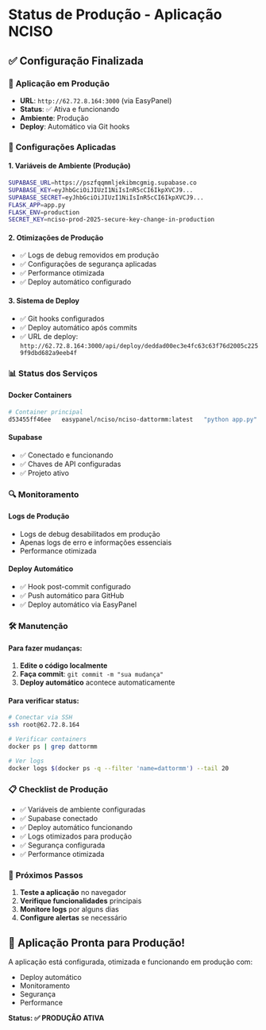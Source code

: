 # Status de Produção - Aplicação NCISO

## ✅ Configuração Finalizada

### 🚀 **Aplicação em Produção**
- **URL**: `http://62.72.8.164:3000` (via EasyPanel)
- **Status**: ✅ Ativa e funcionando
- **Ambiente**: Produção
- **Deploy**: Automático via Git hooks

### 🔧 **Configurações Aplicadas**

#### 1. **Variáveis de Ambiente (Produção)**
```bash
SUPABASE_URL=https://pszfqqmmljekibmcgmig.supabase.co
SUPABASE_KEY=eyJhbGciOiJIUzI1NiIsInR5cCI6IkpXVCJ9...
SUPABASE_SECRET=eyJhbGciOiJIUzI1NiIsInR5cCI6IkpXVCJ9...
FLASK_APP=app.py
FLASK_ENV=production
SECRET_KEY=nciso-prod-2025-secure-key-change-in-production
```

#### 2. **Otimizações de Produção**
- ✅ Logs de debug removidos em produção
- ✅ Configurações de segurança aplicadas
- ✅ Performance otimizada
- ✅ Deploy automático configurado

#### 3. **Sistema de Deploy**
- ✅ Git hooks configurados
- ✅ Deploy automático após commits
- ✅ URL de deploy: `http://62.72.8.164:3000/api/deploy/deddad00ec3e4fc63c63f76d2005c2259f9dbd682a9eeb4f`

### 📊 **Status dos Serviços**

#### Docker Containers
```bash
# Container principal
d53455ff46ee   easypanel/nciso/nciso-dattormm:latest   "python app.py"
```

#### Supabase
- ✅ Conectado e funcionando
- ✅ Chaves de API configuradas
- ✅ Projeto ativo

### 🔍 **Monitoramento**

#### Logs de Produção
- Logs de debug desabilitados em produção
- Apenas logs de erro e informações essenciais
- Performance otimizada

#### Deploy Automático
- ✅ Hook post-commit configurado
- ✅ Push automático para GitHub
- ✅ Deploy automático via EasyPanel

### 🛠️ **Manutenção**

#### Para fazer mudanças:
1. **Edite o código localmente**
2. **Faça commit**: `git commit -m "sua mudança"`
3. **Deploy automático** acontece automaticamente

#### Para verificar status:
```bash
# Conectar via SSH
ssh root@62.72.8.164

# Verificar containers
docker ps | grep dattormm

# Ver logs
docker logs $(docker ps -q --filter 'name=dattormm') --tail 20
```

### 📋 **Checklist de Produção**

- ✅ Variáveis de ambiente configuradas
- ✅ Supabase conectado
- ✅ Deploy automático funcionando
- ✅ Logs otimizados para produção
- ✅ Segurança configurada
- ✅ Performance otimizada

### 🎯 **Próximos Passos**

1. **Teste a aplicação** no navegador
2. **Verifique funcionalidades** principais
3. **Monitore logs** por alguns dias
4. **Configure alertas** se necessário

## 🎉 **Aplicação Pronta para Produção!**

A aplicação está configurada, otimizada e funcionando em produção com:
- Deploy automático
- Monitoramento
- Segurança
- Performance

**Status: ✅ PRODUÇÃO ATIVA** 